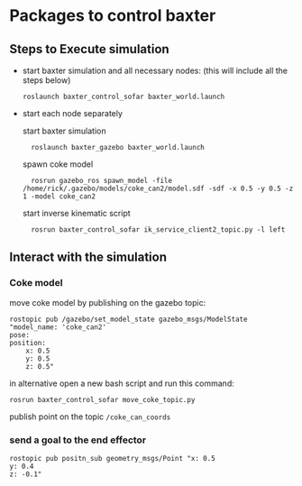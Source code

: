 # Packages to control baxter


## Steps to Execute simulation

- start baxter simulation and all necessary nodes: (this will include all the steps below)

    `roslaunch baxter_control_sofar baxter_world.launch `

- start each node separately

    start baxter simulation

        roslaunch baxter_gazebo baxter_world.launch

    spawn coke model

        rosrun gazebo_ros spawn_model -file /home/rick/.gazebo/models/coke_can2/model.sdf -sdf -x 0.5 -y 0.5 -z 1 -model coke_can2

    start inverse kinematic script

        rosrun baxter_control_sofar ik_service_client2_topic.py -l left


## Interact with the simulation

### Coke model
move coke model by publishing on the gazebo topic:

    rostopic pub /gazebo/set_model_state gazebo_msgs/ModelState "model_name: 'coke_can2'
    pose:
    position:
        x: 0.5
        y: 0.5
        z: 0.5" 

in alternative open a new bash script and run this command:

    rosrun baxter_control_sofar move_coke_topic.py

publish point on the topic  `/coke_can_coords`

### send a goal to the end effector

    rostopic pub positn_sub geometry_msgs/Point "x: 0.5
    y: 0.4
    z: -0.1" 
